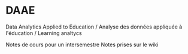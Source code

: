 # DAAE
Data Analytics Applied to Education / Analyse des données appliquée à l'éducation / Learning analtycs

Notes de cours pour un intersemestre 
Notes prises sur le wiki
